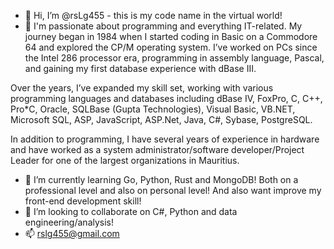 - 👋 Hi, I’m @rsLg455 - this is my code name in the virtual world!
- 👀 I'm passionate about programming and everything IT-related. My journey began in 1984 when I started coding in Basic on a Commodore 64 and explored the CP/M operating system. I’ve worked on PCs since the Intel 286 processor era, programming in assembly language, Pascal, and gaining my first database experience with dBase III.

Over the years, I’ve expanded my skill set, working with various programming languages and databases including dBase IV, FoxPro, C, C++, Pro*C, Oracle, SQLBase (Gupta Technologies), Visual Basic, VB.NET, Microsoft SQL, ASP, JavaScript, ASP.Net, Java, C#, Sybase, PostgreSQL. 

In addition to programming, I have several years of experience in hardware and have worked as a system administrator/software developer/Project Leader for one of the largest organizations in Mauritius.

- 🌱 I’m currently learning Go, Python, Rust and MongoDB! Both on a professional level and also on personal level!  And also want improve my front-end development skill!
- 💞️ I’m looking to collaborate on C#, Python and data engineering/analysis! 
- 📫 rslg455@gmail.com

<!---
rsLg455/rsLg455 is a ✨ special ✨ repository because its `README.md` (this file) appears on your GitHub profile.
You can click the Preview link to take a look at your changes.
--->
